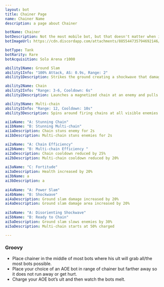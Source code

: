 ```yaml
---
layout: bot
title: Chainer Page
name: Chainer Name
description: a page about Chainer

botName: Chainer
botDescription: Not the most mobile bot, but that doesn't matter when it can bring the fight to itself.
botImageUrl: https://cdn.discordapp.com/attachments/885544735794692146/885545888360054794/chainer.png

botType: Tank
botRarity: Rare
botAcquisition: Solo Arena r1000

ability1Name: Ground Slam
ability1Info: "100% Attack, AS: 0.9s, Range: 2"
ability1Description: Strikes the ground creating a shockwave that damages nearby enemies

ability2Name: Chain
ability2Info: "Range: 3-6, Cooldown: 6s"
ability2Description: Launches a magnetized chain at an enemy and pulls them towards the Chainer

ability3Name: Multi-chain
ability3Info: "Range: 12, Cooldown: 10s"
ability3Description: Spins around firing chains at all visible enemies then pulls them all in together

ai1aName: "A: Stunning Chain"
ai1bName: "B: Stunning Multi-chain"
ai1aDescription: Chain stuns enemy for 2s
ai1bDescription: Multi-chain stuns enemies for 2s

ai2aName: "A: Chain Efficiency"
ai2bName: "B: Multi-chain Efficiency " 
ai2aDescription: Chain cooldown reduced by 25%
ai2bDescription: Multi-chain cooldown reduced by 20%
		
ai3aName: "C: Fortitude"
ai3aDescription: Health increased by 20%
ai3bName: a
ai3bDescription: a
	
ai4aName: "A: Power Slam"
ai4bName: "B: Shockwave"
ai4aDescription: Ground slam damage increased by 20%
ai4aDescription: Ground slam damage area increased by 20%
	
ai5aName: "A: Disorienting Shockwave"
ai5bName: "B: Ready to Chain"       
ai5aDescription: Ground slam slows enemies by 30%
ai5aDescription: Multi-chain starts at 50% charged

---
```


### Groovy

- Place chainer in the middle of most bots where his ult will grab all/the most bots possible. 
- Place your choice of an AOE bot in range of chainer but farther away so it does not run away or get hurt. 
- Charge your AOE bot’s ult and then watch the bots melt.

